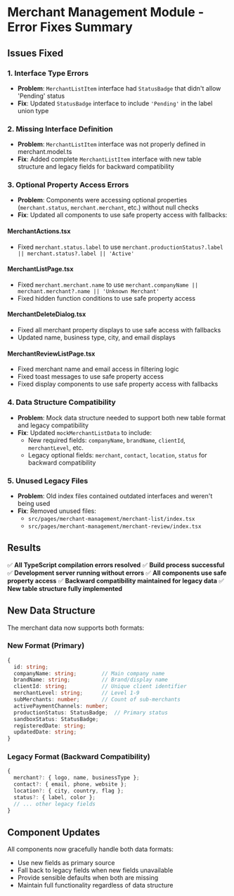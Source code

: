 # Merchant Management Module - Error Fixes Summary

## Issues Fixed

### 1. Interface Type Errors
- **Problem**: `MerchantListItem` interface had `StatusBadge` that didn't allow 'Pending' status
- **Fix**: Updated `StatusBadge` interface to include `'Pending'` in the label union type

### 2. Missing Interface Definition  
- **Problem**: `MerchantListItem` interface was not properly defined in merchant.model.ts
- **Fix**: Added complete `MerchantListItem` interface with new table structure and legacy fields for backward compatibility

### 3. Optional Property Access Errors
- **Problem**: Components were accessing optional properties (`merchant.status`, `merchant.merchant`, etc.) without null checks
- **Fix**: Updated all components to use safe property access with fallbacks:

#### MerchantActions.tsx
- Fixed `merchant.status.label` to use `merchant.productionStatus?.label || merchant.status?.label || 'Active'`

#### MerchantListPage.tsx  
- Fixed `merchant.merchant.name` to use `merchant.companyName || merchant.merchant?.name || 'Unknown Merchant'`
- Fixed hidden function conditions to use safe property access

#### MerchantDeleteDialog.tsx
- Fixed all merchant property displays to use safe access with fallbacks
- Updated name, business type, city, and email displays

#### MerchantReviewListPage.tsx
- Fixed merchant name and email access in filtering logic
- Fixed toast messages to use safe property access  
- Fixed display components to use safe property access with fallbacks

### 4. Data Structure Compatibility
- **Problem**: Mock data structure needed to support both new table format and legacy compatibility
- **Fix**: Updated `mockMerchantListData` to include:
  - New required fields: `companyName`, `brandName`, `clientId`, `merchantLevel`, etc.
  - Legacy optional fields: `merchant`, `contact`, `location`, `status` for backward compatibility

### 5. Unused Legacy Files
- **Problem**: Old index files contained outdated interfaces and weren't being used
- **Fix**: Removed unused files:
  - `src/pages/merchant-management/merchant-list/index.tsx`
  - `src/pages/merchant-management/merchant-review/index.tsx`

## Results

✅ **All TypeScript compilation errors resolved**
✅ **Build process successful** 
✅ **Development server running without errors**
✅ **All components use safe property access**
✅ **Backward compatibility maintained for legacy data**
✅ **New table structure fully implemented**

## New Data Structure

The merchant data now supports both formats:

### New Format (Primary)
```typescript
{
  id: string;
  companyName: string;        // Main company name
  brandName: string;          // Brand/display name
  clientId: string;           // Unique client identifier
  merchantLevel: string;      // Level 1-9
  subMerchants: number;       // Count of sub-merchants
  activePaymentChannels: number;
  productionStatus: StatusBadge;  // Primary status
  sandboxStatus: StatusBadge;
  registeredDate: string;
  updatedDate: string;
}
```

### Legacy Format (Backward Compatibility)
```typescript
{
  merchant?: { logo, name, businessType };
  contact?: { email, phone, website };
  location?: { city, country, flag };
  status?: { label, color };
  // ... other legacy fields
}
```

## Component Updates

All components now gracefully handle both data formats:
- Use new fields as primary source
- Fall back to legacy fields when new fields unavailable
- Provide sensible defaults when both are missing
- Maintain full functionality regardless of data structure
